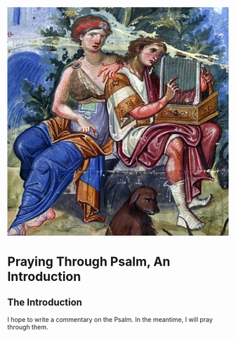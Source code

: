 <img class="intro-right" src="../images/art-paris-psalter.jpg">

<style>
  li {list-style-type: none;}
  p + ul {
    margin-top: -18px;
}
</style>

# Praying Through Psalm, An Introduction

## The Introduction

I hope to write a commentary on the Psalm. In the meantime, I will pray through them.
